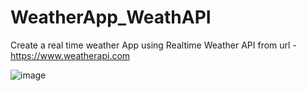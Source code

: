 # WeatherApp_WeathAPI
Create a real time weather App using Realtime Weather API from url - https://www.weatherapi.com

![image](https://github.com/user-attachments/assets/eee2cd6c-372a-463a-ae60-9137d5c14b0c)


